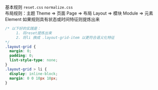基本规则 `reset.css` `normalize.css`  
布局规则：主题 Theme => 页面 Page => 布局 Layout => 模块 Module => 元素 Element
如果规则具有状态或时间特征则提炼出来

```css
/* 以下好的实践是：
     1. 将reset提炼出来
     2. 将li 换成 .layout-grid-item 以更符合语义化特征
*/
.layout-grid {
  margin: 0;
  padding: 0;
  list-style-type: none;
}
.layout-grid > li {
  display: inline-block;
  margin: 0 0 10px 10px;
}
```